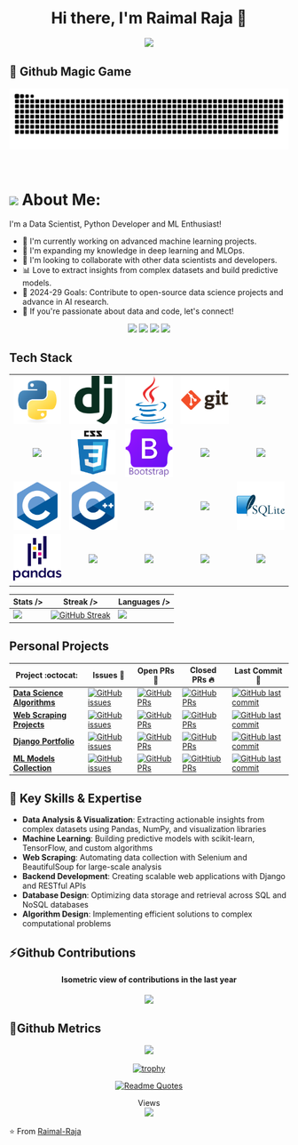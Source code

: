 <div align="center">
    <h1> Hi there, I'm Raimal Raja 👋<a href="#"></h1>
  </div>

  <p align="center">
<a href="https://github.com/Raimal-Raja"><img src="https://readme-typing-svg.herokuapp.com?lines=Data+Scientist;Python+Developer;Machine+Learning+Engineer;Web+Scraper;Algorithm+Expert&center=true&width=500&height=50"></a>

## 🐛 Github Magic Game

<p align="center">
 <img src="https://github.com/Shoaib19/Shoaib19/raw/output/github-contribution-grid-snake-dark.svg" alt="snake"></center>
</p>
<br>


# <img src='https://media.giphy.com/media/v1.Y2lkPTc5MGI3NjExNGY5OGI2MzE1YmQzOTVmNzAyNTVmZTM5MWJlYTBkYjZlNTY5YmQ5MyZlcD12MV9pbnRlcm5hbF9naWZzX2dpZklkJmN0PWc/LHZyixOnHwDDy/giphy.gif' height=65/>  About Me:

I'm a Data Scientist, Python Developer and ML Enthusiast!
- 🔭 I'm currently working on advanced machine learning projects.
- 🌱 I'm expanding my knowledge in deep learning and MLOps.
- 👯 I'm looking to collaborate with other data scientists and developers.
- 📊 Love to extract insights from complex datasets and build predictive models.
- 🥅 2024-29 Goals: Contribute to open-source data science projects and advance in AI research.
- 💎 If you're passionate about data and code, let's connect!

<p align="center">
<a href="https://pk.linkedin.com/in/raimal-raja-kolhi-9422351b6"><img src="https://img.shields.io/badge/-Raimal%20Raja-0077B5?style=flat&logo=Linkedin&logoColor=white"/></a>
<a href="mailto:raimalrajagoal@gmail.com"><img src="https://img.shields.io/badge/-raimalrajagoal@gmail.com-D14836?style=flat&logo=Gmail&logoColor=white"/></a>
<a href="https://github.com/Raimal-Raja"><img src="https://img.shields.io/badge/-@Raimal--Raja-181717?style=flat&logo=Github&logoColor=white"/></a>
<a href="https://leetcode.com/Raimal-Raja/"><img src="https://img.shields.io/badge/-/Raimal--Raja-e8b519?style=flat&logo=leetcode&logoColor=black"/></a>
</p>

<h2>Tech Stack</h2>

<table width="80%">
<tr>
    <td align='center' width="150">
        <img src="https://github.com/devicons/devicon/blob/master/icons/python/python-original.svg" width="100">
    </td>

  <td align='center' width="150">
        <img src="https://github.com/devicons/devicon/blob/master/icons/django/django-plain.svg"  width="100">
    </td>
 <td align='center' width="150">
        <img src="https://github.com/devicons/devicon/blob/master/icons/java/java-original.svg" width="100">
    </td>
 <td align='center' width="200">
        <img src="https://github.com/devicons/devicon/blob/master/icons/git/git-original-wordmark.svg" width="100">
    </td>
 <td align='center' width="200">
        <img src="https://www.vectorlogo.zone/logos/numpy/numpy-ar21.svg">
    </td>
 
</tr>
 
<tr>
    <td align='center' width="200">
        <img src="https://upload.wikimedia.org/wikipedia/commons/thumb/3/38/HTML5_Badge.svg/600px-HTML5_Badge.svg.png"  width="70">
    </td>
    <td align='center' width="200">
        <img src="https://raw.githubusercontent.com/devicons/devicon/0d6c64dbbf311879f7d563bfc3ccf559f9ed111c/icons/css3/css3-original-wordmark.svg" width="80">
    </td>
 <td align='center' width="200">
        <img src="https://github.com/devicons/devicon/blob/master/icons/bootstrap/bootstrap-original-wordmark.svg" width="100">
    </td>
     <td align='center' width="200">
        <img src="https://github.com/abranhe/programming-languages-logos/blob/master/src/javascript/javascript.svg" width="90">
    </td>
    <td align='center' width="200">
        <img src="https://www.vectorlogo.zone/logos/tensorflow/tensorflow-ar21.svg">
    </td>
</tr>
 
<tr>
    <td align='center' width="200">
        <img src="https://github.com/devicons/devicon/blob/master/icons/c/c-original.svg" width="100">
    </td>
    <td align='center' width="200">
        <img src="https://github.com/devicons/devicon/blob/master/icons/cplusplus/cplusplus-original.svg" width="90">
    </td>
 <td align='center' width="200">
        <img src="https://www.vectorlogo.zone/logos/jupyter/jupyter-ar21.svg">
    </td>
  <td align='center' width="200">
        <img src="https://www.vectorlogo.zone/logos/mysql/mysql-ar21.svg">
    </td>
    <td align='center' width="200">
        <img src="https://github.com/devicons/devicon/blob/master/icons/sqlite/sqlite-original-wordmark.svg" width="100">
    </td>
</tr>
	
<tr>
    <td align='center' width="200">
        <img src="https://github.com/devicons/devicon/blob/master/icons/pandas/pandas-original-wordmark.svg" width="140">
    </td>
    <td align='center' width="200">
        <img src="https://www.vectorlogo.zone/logos/opencv/opencv-ar21.svg">
    </td>
 <td align='center' width="200">
        <img src="https://github.com/valohai/ml-logos/blob/master/scikit-learn.svg" width="150">
    </td>
     <td align='center' width="200">
        <img src="https://www.vectorlogo.zone/logos/oracle/oracle-ar21.svg">
    </td>
    <td align='center' width="200">
        <img src="https://www.vectorlogo.zone/logos/plot_ly/plot_ly-ar21.svg">
    </td>
</tr>
    
</table>

|Stats />|Streak />|Languages />
|---|---|---|
|![](https://github-readme-stats.vercel.app/api?username=Raimal-Raja&theme=gruvbox&show_icons=true)|[![GitHub Streak](https://streak-stats.demolab.com/?user=Raimal-Raja&theme=gruvbox&hide_border=true&border_radius=32&date_format=j%20M%5B%20Y%5D&ring=888888)](https://git.io/streak-stats)|![](https://github-readme-stats.vercel.app/api/top-langs/?username=Raimal-Raja&layout=compact&theme=gruvbox)|
 
 ## Personal Projects

| Project :octocat:                                                                | Issues :bug:                                                                                                                                                                             | Open PRs :bell:                                                                                                                                                             | Closed PRs :fire:                                                                                                                                                                                                       | Last Commit 🚩                                                                                                                                                                                      |
| -------------------------------------------------------------------------------- | ---------------------------------------------------------------------------------------------------------------------------------------------------------------------------------------- | --------------------------------------------------------------------------------------------------------------------------------------------------------------------------- | ----------------------------------------------------------------------------------------------------------------------------------------------------------------------------------------------------------------------- | --------------------------------------------------------------------------------------------------------------------------------------------------------------------------------------------------- |
| [**Data Science Algorithms**](https://github.com/Raimal-Raja/data-science-algorithms)                  | [![GitHub issues](https://img.shields.io/github/issues/Raimal-Raja/data-science-algorithms?color=green&logo=github&style=flat)](https://github.com/Raimal-Raja/data-science-algorithms/issues)                           | [![GitHub PRs](https://img.shields.io/github/issues-pr/Raimal-Raja/data-science-algorithms?style=flat&logo=github)](https://github.com/Raimal-Raja/data-science-algorithms/pulls)                           | [![GitHub PRs](https://img.shields.io/github/issues-pr-closed/Raimal-Raja/data-science-algorithms?style=flat&color=critical&logo=github)](https://github.com/Raimal-Raja/data-science-algorithms/pulls?q=is%3Apr+is%3Aclosed)                           | [![GitHub last commit](https://img.shields.io/github/last-commit/Raimal-Raja/data-science-algorithms?color=blue&logo=github&style=flat)](https://github.com/Raimal-Raja/data-science-algorithms/commits/)                           |
| [**Web Scraping Projects**](https://github.com/Raimal-Raja/web-scraping-projects)                   | [![GitHub issues](https://img.shields.io/github/issues/Raimal-Raja/web-scraping-projects?color=green&logo=github&style=flat)](https://github.com/Raimal-Raja/web-scraping-projects/issues)                       | [![GitHub PRs](https://img.shields.io/github/issues-pr/Raimal-Raja/web-scraping-projects?style=flat&logo=github)](https://github.com/Raimal-Raja/web-scraping-projects/pulls)                       | [![GitHub PRs](https://img.shields.io/github/issues-pr-closed/Raimal-Raja/web-scraping-projects?style=flat&color=critical&logo=github)](https://github.com/Raimal-Raja/web-scraping-projects/pulls?q=is%3Apr+is%3Aclosed)                       | [![GitHub last commit](https://img.shields.io/github/last-commit/Raimal-Raja/web-scraping-projects?color=blue&logo=github&style=flat)](https://github.com/Raimal-Raja/web-scraping-projects/commits/)                       |
| [**Django Portfolio**](https://github.com/Raimal-Raja/django-portfolio) | [![GitHub issues](https://img.shields.io/github/issues/Raimal-Raja/django-portfolio?color=green&logo=github&style=flat)](https://github.com/Raimal-Raja/django-portfolio/issues) | [![GitHub PRs](https://img.shields.io/github/issues-pr/Raimal-Raja/django-portfolio?style=flat&logo=github)](https://github.com/Raimal-Raja/django-portfolio/pulls) | [![GitHub PRs](https://img.shields.io/github/issues-pr-closed/Raimal-Raja/django-portfolio?style=flat&color=critical&logo=github)](https://github.com/Raimal-Raja/django-portfolio/pulls?q=is%3Apr+is%3Aclosed) | [![GitHub last commit](https://img.shields.io/github/last-commit/Raimal-Raja/django-portfolio?color=blue&logo=github&style=flat)](https://github.com/Raimal-Raja/django-portfolio/commits/) |
| [**ML Models Collection**](https://github.com/Raimal-Raja/ml-models)    | [![GitHub issues](https://img.shields.io/github/issues/Raimal-Raja/ml-models?color=green&logo=github&style=flat)](https://github.com/Raimal-Raja/ml-models/issues)       | [![GitHub PRs](https://img.shields.io/github/issues-pr/Raimal-Raja/ml-models?style=flat&logo=github)](https://github.com/Raimal-Raja/ml-models/pulls)       | [![GitHtiub PRs](https://img.shields.io/github/issues-pr-closed/Raimal-Raja/ml-models?style=flat&color=critical&logo=github)](https://github.com/Raimal-Raja/ml-models/pulls?q=is%3Apr+is%3Aclosed)     | [![GitHub last commit](https://img.shields.io/github/last-commit/Raimal-Raja/ml-models?color=blue&logo=github&style=flat)](https://github.com/Raimal-Raja/ml-models/commits/)       |

## 🚀 Key Skills & Expertise

- **Data Analysis & Visualization**: Extracting actionable insights from complex datasets using Pandas, NumPy, and visualization libraries
- **Machine Learning**: Building predictive models with scikit-learn, TensorFlow, and custom algorithms
- **Web Scraping**: Automating data collection with Selenium and BeautifulSoup for large-scale analysis
- **Backend Development**: Creating scalable web applications with Django and RESTful APIs
- **Database Design**: Optimizing data storage and retrieval across SQL and NoSQL databases
- **Algorithm Design**: Implementing efficient solutions to complex computational problems

## ⚡️Github Contributions
	
<h4 align="center">Isometric view of contributions in the last year</h4>
<p align="center">
	<a href="./profile-3d-contrib/profile-night-rainbow.svg">
		<img width="900em" src="./profile-3d-contrib/profile-night-rainbow.svg">
	</a>
</p>

## 🚀Github Metrics

<p align="center">
	<img width="625em" src="https://github-metrics.vercel.app/api?username=Raimal-Raja" />
</p>

<p align="center"> 
 <a href="https://github.com/Raimal-Raja/github-profile-trophy">
  <img src="https://github-profile-trophy.vercel.app/?username=Raimal-Raja&theme=gruvbox&no-frame=true&column=-1" alt="trophy">
 </a>
</p>

<p align="center">
 <a href="https://github.com/piyushsuthar/github-readme-quotes">
  <img src="https://quotes-github-readme.vercel.app/api?type=horizontal&theme=github" alt="Readme Quotes">
 </a>
</p>

<p align="center"> 
  Views<br>
  <img src="https://profile-counter.glitch.me/Raimal-Raja/count.svg" />
</p>

⭐️ From [Raimal-Raja](https://github.com/Raimal-Raja)

